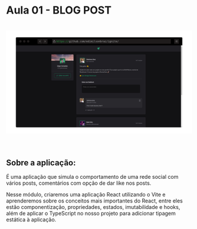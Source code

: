 # Aula 01 - BLOG POST
<h1 align="center">
  <img alt="blog-post" src="./src/assets/blog-post.png" align="center" style="max-width: 100%;"/>
</h1>
<br>

## Sobre a aplicação:
É uma aplicação que simula o comportamento de uma rede social com vários posts, comentários com opção de dar like nos posts.

Nesse módulo, criaremos uma aplicação React utilizando o Vite e aprenderemos sobre os conceitos mais importantes do React, entre eles estão componentização, propriedades, estados, imutabilidade e hooks, além de aplicar o TypeScript no nosso projeto para adicionar tipagem estática à aplicação.